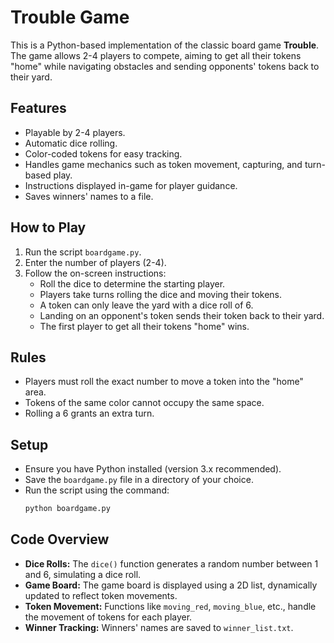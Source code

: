 # Trouble Game

This is a Python-based implementation of the classic board game **Trouble**. The game allows 2-4 players to compete, aiming to get all their tokens "home" while navigating obstacles and sending opponents' tokens back to their yard.

## Features
- Playable by 2-4 players.
- Automatic dice rolling.
- Color-coded tokens for easy tracking.
- Handles game mechanics such as token movement, capturing, and turn-based play.
- Instructions displayed in-game for player guidance.
- Saves winners' names to a file.

## How to Play
1. Run the script `boardgame.py`.
2. Enter the number of players (2-4).
3. Follow the on-screen instructions:
   - Roll the dice to determine the starting player.
   - Players take turns rolling the dice and moving their tokens.
   - A token can only leave the yard with a dice roll of 6.
   - Landing on an opponent's token sends their token back to their yard.
   - The first player to get all their tokens "home" wins.

## Rules
- Players must roll the exact number to move a token into the "home" area.
- Tokens of the same color cannot occupy the same space.
- Rolling a 6 grants an extra turn.

## Setup
- Ensure you have Python installed (version 3.x recommended).
- Save the `boardgame.py` file in a directory of your choice.
- Run the script using the command:
  ```bash
  python boardgame.py
  ```

## Code Overview
- **Dice Rolls:** The `dice()` function generates a random number between 1 and 6, simulating a dice roll.
- **Game Board:** The game board is displayed using a 2D list, dynamically updated to reflect token movements.
- **Token Movement:** Functions like `moving_red`, `moving_blue`, etc., handle the movement of tokens for each player.
- **Winner Tracking:** Winners' names are saved to `winner_list.txt`.
